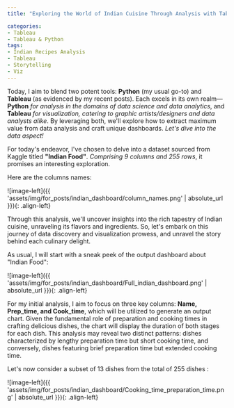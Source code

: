 ```yaml
---
title: "Exploring the World of Indian Cuisine Through Analysis with Tableau"

categories:
- Tableau 
- Tableau & Python
tags:
- Indian Recipes Analysis
- Tableau
- Storytelling
- Viz
---
```


Today, I aim to blend two potent tools: **Python** (my usual go-to) and **Tableau** (as evidenced by my recent posts). Each excels in its own realm—**Python** *for analysis in the domains of data science and data analytics*, and **Tableau** *for visualization, catering to graphic artists/designers and data analysts alike*. By leveraging both, we'll explore how to extract maximum value from data analysis and craft unique dashboards. *Let's dive into the data aspect!*

For today's endeavor, I've chosen to delve into a dataset sourced from Kaggle titled **"Indian Food"**. *Comprising 9 columns and 255 rows*, it promises an interesting exploration.

Here are the columns names: 

![image-left]({{ 'assets/img/for_posts/indian_dashboard/column_names.png' | absolute_url }}){: .align-left}


Through this analysis, we'll uncover insights into the rich tapestry of Indian cuisine, unraveling its flavors and ingredients. So, let's embark on this journey of data discovery and visualization prowess, and unravel the story behind each culinary delight.



As usual, I will start with a sneak peek of the output dashboard about "Indian Food":


![image-left]({{ 'assets/img/for_posts/indian_dashboard/Full_indian_dashboard.png' | absolute_url }}){: .align-left}





For my initial analysis, I aim to focus on three key columns: **Name, Prep_time, and Cook_time**, which will be utilized to generate an output chart. Given the fundamental role of preparation and cooking times in crafting delicious dishes, the chart will display the duration of both stages for each dish. This analysis may reveal two distinct patterns: dishes characterized by lengthy preparation time but short cooking time, and conversely, dishes featuring brief preparation time but extended cooking time.


Let's now consider a subset of 13 dishes from the total of 255 dishes :

![image-left]({{ 'assets/img/for_posts/indian_dashboard/Cooking_time_preparation_time.png' | absolute_url }}){: .align-left}

